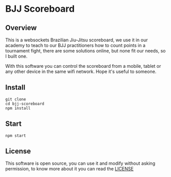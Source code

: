 # BJJ Scoreboard

## Overview
This is a websockets Brazilian Jiu-Jitsu scoreboard, we use it in our academy to teach to our BJJ practitioners how to count points in a tournament fight, there are some solutions online, but none fit our needs, so I built one.

With this software you can control the scoreboard from a mobile, tablet or any other device in the same wifi network. Hope it's useful to someone.

## Install
    git clone
    cd bjj-scoreboard
    npm install
## Start

    npm start

## License
This software is open source, you can use it and modify without asking permission, to know more about it you can read the [LICENSE](license)
